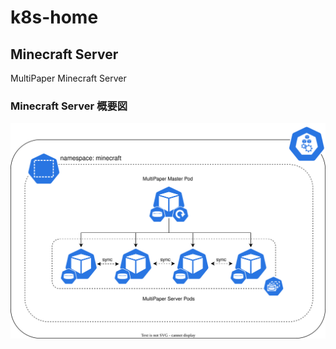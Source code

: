 # k8s-home
## Minecraft Server
MultiPaper Minecraft Server

### Minecraft Server 概要図
![MultiPaper diagram](diagrams/multipaper-diagram.drawio.svg)
